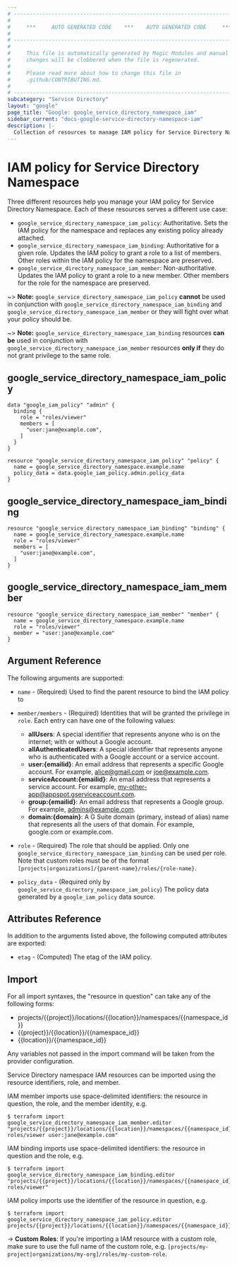 ```yaml
---
# ----------------------------------------------------------------------------
#
#     ***     AUTO GENERATED CODE    ***    AUTO GENERATED CODE     ***
#
# ----------------------------------------------------------------------------
#
#     This file is automatically generated by Magic Modules and manual
#     changes will be clobbered when the file is regenerated.
#
#     Please read more about how to change this file in
#     .github/CONTRIBUTING.md.
#
# ----------------------------------------------------------------------------
subcategory: "Service Directory"
layout: "google"
page_title: "Google: google_service_directory_namespace_iam"
sidebar_current: "docs-google-service-directory-namespace-iam"
description: |-
  Collection of resources to manage IAM policy for Service Directory Namespace
---
```


# IAM policy for Service Directory Namespace
Three different resources help you manage your IAM policy for Service Directory Namespace. Each of these resources serves a different use case:

* `google_service_directory_namespace_iam_policy`: Authoritative. Sets the IAM policy for the namespace and replaces any existing policy already attached.
* `google_service_directory_namespace_iam_binding`: Authoritative for a given role. Updates the IAM policy to grant a role to a list of members. Other roles within the IAM policy for the namespace are preserved.
* `google_service_directory_namespace_iam_member`: Non-authoritative. Updates the IAM policy to grant a role to a new member. Other members for the role for the namespace are preserved.

~> **Note:** `google_service_directory_namespace_iam_policy` **cannot** be used in conjunction with `google_service_directory_namespace_iam_binding` and `google_service_directory_namespace_iam_member` or they will fight over what your policy should be.

~> **Note:** `google_service_directory_namespace_iam_binding` resources **can be** used in conjunction with `google_service_directory_namespace_iam_member` resources **only if** they do not grant privilege to the same role.

## google\_service\_directory\_namespace\_iam\_policy

```hcl
data "google_iam_policy" "admin" {
  binding {
    role = "roles/viewer"
    members = [
      "user:jane@example.com",
    ]
  }
}

resource "google_service_directory_namespace_iam_policy" "policy" {
  name = google_service_directory_namespace.example.name
  policy_data = data.google_iam_policy.admin.policy_data
}
```

## google\_service\_directory\_namespace\_iam\_binding

```hcl
resource "google_service_directory_namespace_iam_binding" "binding" {
  name = google_service_directory_namespace.example.name
  role = "roles/viewer"
  members = [
    "user:jane@example.com",
  ]
}
```

## google\_service\_directory\_namespace\_iam\_member

```hcl
resource "google_service_directory_namespace_iam_member" "member" {
  name = google_service_directory_namespace.example.name
  role = "roles/viewer"
  member = "user:jane@example.com"
}
```

## Argument Reference

The following arguments are supported:

* `name` - (Required) Used to find the parent resource to bind the IAM policy to

* `member/members` - (Required) Identities that will be granted the privilege in `role`.
  Each entry can have one of the following values:
  * **allUsers**: A special identifier that represents anyone who is on the internet; with or without a Google account.
  * **allAuthenticatedUsers**: A special identifier that represents anyone who is authenticated with a Google account or a service account.
  * **user:{emailid}**: An email address that represents a specific Google account. For example, alice@gmail.com or joe@example.com.
  * **serviceAccount:{emailid}**: An email address that represents a service account. For example, my-other-app@appspot.gserviceaccount.com.
  * **group:{emailid}**: An email address that represents a Google group. For example, admins@example.com.
  * **domain:{domain}**: A G Suite domain (primary, instead of alias) name that represents all the users of that domain. For example, google.com or example.com.

* `role` - (Required) The role that should be applied. Only one
    `google_service_directory_namespace_iam_binding` can be used per role. Note that custom roles must be of the format
    `[projects|organizations]/{parent-name}/roles/{role-name}`.

* `policy_data` - (Required only by `google_service_directory_namespace_iam_policy`) The policy data generated by
  a `google_iam_policy` data source.

## Attributes Reference

In addition to the arguments listed above, the following computed attributes are
exported:

* `etag` - (Computed) The etag of the IAM policy.

## Import

For all import syntaxes, the "resource in question" can take any of the following forms:

* projects/{{project}}/locations/{{location}}/namespaces/{{namespace_id}}
* {{project}}/{{location}}/{{namespace_id}}
* {{location}}/{{namespace_id}}

Any variables not passed in the import command will be taken from the provider configuration.

Service Directory namespace IAM resources can be imported using the resource identifiers, role, and member.

IAM member imports use space-delimited identifiers: the resource in question, the role, and the member identity, e.g.
```
$ terraform import google_service_directory_namespace_iam_member.editor "projects/{{project}}/locations/{{location}}/namespaces/{{namespace_id}} roles/viewer user:jane@example.com"
```

IAM binding imports use space-delimited identifiers: the resource in question and the role, e.g.
```
$ terraform import google_service_directory_namespace_iam_binding.editor "projects/{{project}}/locations/{{location}}/namespaces/{{namespace_id}} roles/viewer"
```

IAM policy imports use the identifier of the resource in question, e.g.
```
$ terraform import google_service_directory_namespace_iam_policy.editor projects/{{project}}/locations/{{location}}/namespaces/{{namespace_id}}
```

-> **Custom Roles**: If you're importing a IAM resource with a custom role, make sure to use the
 full name of the custom role, e.g. `[projects/my-project|organizations/my-org]/roles/my-custom-role`.
